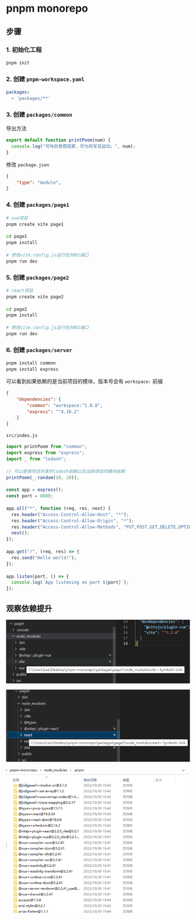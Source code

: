 # pnpm monorepo

## 步骤

### 1. 初始化工程

```bash
pnpm init
```

### 2. 创建 `pnpm-workspace.yaml`

```yaml
packages:
  - 'packages/**'
```

### 3. 创建 `packages/common`

导出方法

```js
export default function printPoem(num) {
  console.log("可怜白骨攒孤冢，尽为将军觅战功。", num);
}
```

修改 `package.json`

```json
{
    "type": "module",
}
```

### 4. 创建 `packages/page1`

```bash
# vue项目
pnpm create vite page1

cd page1
pnpm install

# 修改vite.config.js运行在3001端口
pnpm run dev
```

### 5. 创建 `packages/page2`

```bash
# react项目
pnpm create vite page2

cd page2
pnpm install

# 修改vite.config.js运行在3002端口
pnpm run dev
```

### 6. 创建 `packages/server`

```bash
pnpm install common
pnpm install express
```

可以看到如果依赖的是当前项目的模块，版本号会有 `workspace:` 前缀

```json
{
    "dependencies": {
    	"common": "workspace:^1.0.0",
    	"express": "^4.18.2"
  	}
}
```

`src/index.js`

```js
import printPoem from "common";
import express from "express";
import _ from "lodash";

// 可以使用项目共享的lodash依赖以及当前项目的模块依赖
printPoem(_.random(10, 20));

const app = express();
const port = 8080;

app.all("*", function (req, res, next) {
  res.header("Access-Control-Allow-Host", "*");
  res.header("Access-Control-Allow-Origin", "*");
  res.header("Access-Control-Allow-Methods", "PUT,POST,GET,DELETE,OPTIONS");
  next();
});

app.get("/", (req, res) => {
  res.send("Hello world!");
});

app.listen(port, () => {
  console.log(`App listening on port ${port}`);
});
```



## 观察依赖提升

![image-20221030201314346](./assets/image-20221030201314346.png)

![image-20221030201346586](./assets/image-20221030201346586.png)

![image-20221030202217699](./assets/image-20221030202217699.png)